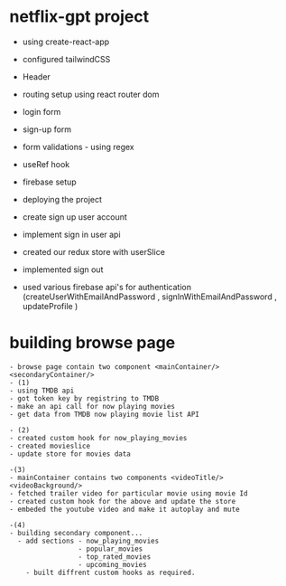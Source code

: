 # netflix-gpt project

- using create-react-app
- configured tailwindCSS
- Header
- routing setup using react router dom
- login form
- sign-up form


-  form validations
        - using regex

- useRef hook
- firebase setup
- deploying the project

- create sign up user account
- implement sign in user api
- created our redux store with userSlice
- implemented sign out

- used various firebase api's for authentication (createUserWithEmailAndPassword , signInWithEmailAndPassword , updateProfile )


# building browse page 
    - browse page contain two component <mainContainer/> <secondaryContainer/>
    - (1)
    - using TMDB api
    - got token key by registring to TMDB
    - make an api call for now playing movies
    - get data from TMDB now playing movie list API

    - (2)
    - created custom hook for now_playing_movies
    - created movieslice
    - update store for movies data

    -(3)
    - mainContainer contains two components <videoTitle/> <videoBackground/>
    - fetched trailer video for particular movie using movie Id
    - created custom hook for the above and update the store
    - embeded the youtube video and make it autoplay and mute

    -(4)
    - building secondary component...
      - add sections - now_playing_movies
                     - popular_movies
                     - top_rated_movies
                     - upcoming_movies
        - built diffrent custom hooks as required.

      



                


